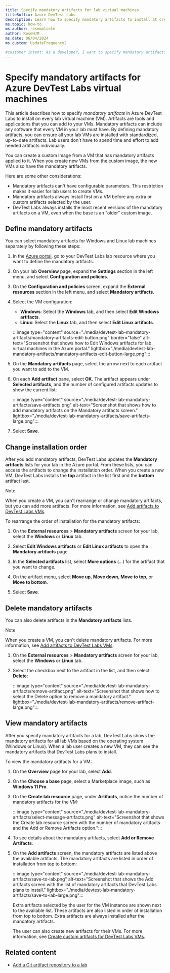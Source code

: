 ```yaml
---
title: Specify mandatory artifacts for lab virtual machines
titleSuffix: Azure DevTest Labs
description: Learn how to specify mandatory artifacts to install at creation of every lab virtual machine (VM) in Azure DevTest Labs.
ms.topic: how-to
ms.author: rosemalcolm
author: RoseHJM
ms.date: 06/04/2024
ms.custom: UpdateFrequency2

#customer intent: As a developer, I want to specify mandatory artifacts in Azure DevTest Labs so that I can create new virtual machines that automatically have the mandatory artifacts installed.
---
```


# Specify mandatory artifacts for Azure DevTest Labs virtual machines

This article describes how to specify _mandatory artifacts_ in Azure DevTest Labs to install on every lab virtual machine (VM). Artifacts are tools and applications that you can add to your VMs. Mandatory artifacts can include any software that every VM in your lab must have. By defining mandatory artifacts, you can ensure all your lab VMs are installed with standardized, up-to-date artifacts. Lab users don't have to spend time and effort to add needed artifacts individually.

You can create a custom image from a VM that has mandatory artifacts applied to it. When you create new VMs from the custom image, the new VMs also have the mandatory artifacts. 

Here are some other considerations:

- Mandatory artifacts can't have configurable parameters. This restriction makes it easier for lab users to create VMs.
- Mandatory artifacts always install first on a VM before any extra or custom artifacts selected by the user.
- DevTest Labs always installs the most recent versions of the mandatory artifacts on a VM, even when the base is an "older" custom image.

## Define mandatory artifacts

You can select mandatory artifacts for Windows and Linux lab machines separately by following these steps:

1. In the [Azure portal](https://go.microsoft.com/fwlink/p/?LinkID=525040), go to your DevTest Labs lab resource where you want to define the mandatory artifacts.

1. On your lab **Overview** page, expand the **Settings** section in the left menu, and select **Configuration and policies**.

1. On the **Configuration and policies** screen, expand the **External resources** section in the left menu, and select **Mandatory artifacts**.

1. Select the VM configuration:

   - **Windows**: Select the **Windows** tab, and then select **Edit Windows artifacts**.
   - **Linux**: Select the **Linux** tab, and then select **Edit Linux artifacts**.

   :::image type="content" source="./media/devtest-lab-mandatory-artifacts/mandatory-artifacts-edit-button.png" border="false" alt-text="Screenshot that shows how to Edit Windows artifacts for lab virtual machines in the Azure portal." lightbox="./media/devtest-lab-mandatory-artifacts/mandatory-artifacts-edit-button-large.png":::

1. On the **Mandatory artifacts** page, select the arrow next to each artifact you want to add to the VM.

1. On each **Add artifact** pane, select **OK**. The artifact appears under **Selected artifacts**, and the number of configured artifacts updates to show the current list:

   :::image type="content" source="./media/devtest-lab-mandatory-artifacts/save-artifacts.png" alt-text="Screenshot that shows how to add mandatory artifacts on the Mandatory artifacts screen." lightbox="./media/devtest-lab-mandatory-artifacts/save-artifacts-large.png":::

1. Select **Save**.

## Change installation order

After you add mandatory artifacts, DevTest Labs updates the **Mandatory artifacts** lists for your lab in the Azure portal. From these lists, you can access the artifacts to change the installation order. When you create a new VM, DevTest Labs installs the **top** artifact in the list first and the **bottom** artifact last.

> [!NOTE]
> When you create a VM, you can't rearrange or change mandatory artifacts, but you can add more artifacts. For more information, see [Add artifacts to DevTest Labs VMs](add-artifact-vm.md).

To rearrange the order of installation for the mandatory artifacts:

1. On the **External resources** > **Mandatory artifacts** screen for your lab, select the **Windows** or **Linux** tab.

1. Select **Edit Windows artifacts** or **Edit Linux artifacts** to open the **Mandatory artifacts** page.

1. In the **Selected artifacts** list, select **More options** (...) for the artifact that you want to change.

1. On the artifact menu, select **Move up**, **Move down**, **Move to top**, or **Move to bottom**.

1. Select **Save**.

## Delete mandatory artifacts

You can also delete artifacts in the **Mandatory artifacts** lists.

> [!NOTE]
> When you create a VM, you can't delete mandatory artifacts. For more information, see [Add artifacts to DevTest Labs VMs](add-artifact-vm.md).

1. On the **External resources** > **Mandatory artifacts** screen for your lab, select the **Windows** or **Linux** tab.

1. Select the checkbox next to the artifact in the list, and then select **Delete**:

   :::image type="content" source="./media/devtest-lab-mandatory-artifacts/remove-artifact.png" alt-text="Screenshot that shows how to select the Delete option to remove a mandatory artifact." lightbox="./media/devtest-lab-mandatory-artifacts/remove-artifact-large.png":::

## View mandatory artifacts

After you specify mandatory artifacts for a lab, DevTest Labs shows the mandatory artifacts for all lab VMs based on the operating system (Windows or Linux). When a lab user creates a new VM, they can see the mandatory artifacts that DevTest Labs plans to install.

To view the mandatory artifacts for a VM:

1. On the **Overview** page for your lab, select **Add**.

1. On the **Choose a base** page, select a Marketplace image, such as **Windows 11 Pro**.

1. On the **Create lab resource** page, under **Artifacts**, notice the number of mandatory artifacts for the VM:

   :::image type="content" source="./media/devtest-lab-mandatory-artifacts/select-message-artifacts.png" alt-text="Screenshot that shows the Create lab resource screen with the number of mandatory artifacts and the Add or Remove Artifacts option.":::

1. To see details about the mandatory artifacts, select **Add or Remove Artifacts**.

1. On the **Add artifacts** screen, the mandatory artifacts are listed above the available artifacts. The mandatory artifacts are listed in order of installation from top to bottom:

   :::image type="content" source="./media/devtest-lab-mandatory-artifacts/save-to-lab.png" alt-text="Screenshot that shows the Add artifacts screen with the list of mandatory artifacts that DevTest Labs plans to install." lightbox="./media/devtest-lab-mandatory-artifacts/save-to-lab-large.png":::

   Extra artifacts selected by the user for the VM instance are shown next to the available list. These artifacts are also listed in order of installation from top to bottom. Extra artifacts are always installed after the mandatory artifacts.
   
   The user can also create new artifacts for their VMs. For more information, see [Create custom artifacts for DevTest Labs VMs](devtest-lab-artifact-author.md).

## Related content

- [Add a Git artifact repository to a lab](add-artifact-repository.md)
